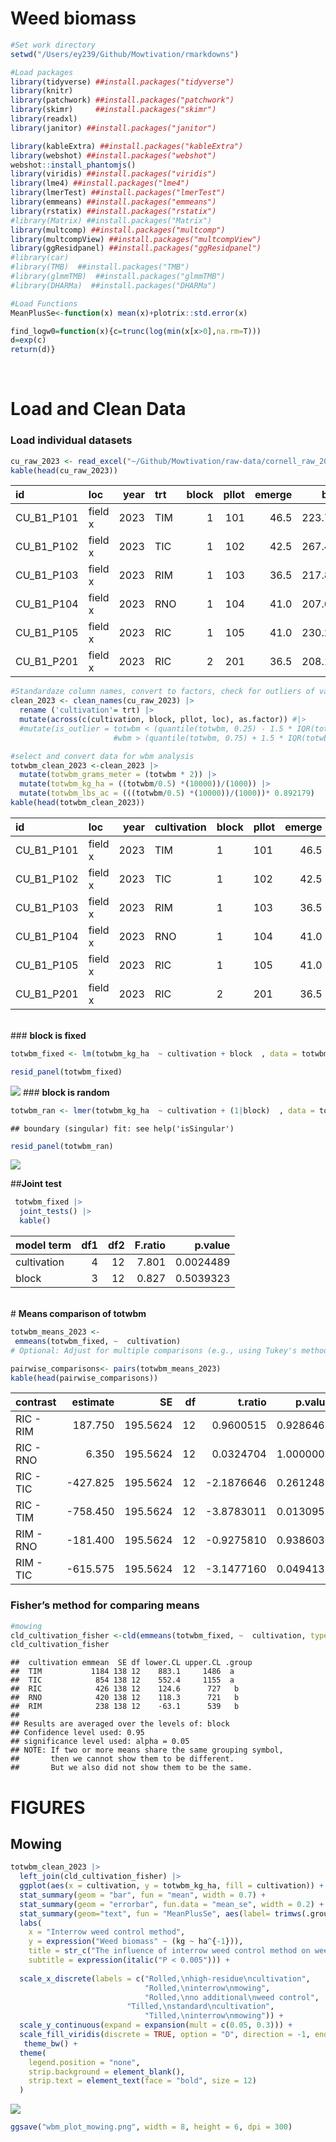 Weed biomass
================

``` r
#Set work directory
setwd("/Users/ey239/Github/Mowtivation/rmarkdowns")

#Load packages 
library(tidyverse) ##install.packages("tidyverse")
library(knitr)
library(patchwork) ##install.packages("patchwork")
library(skimr)     ##install.packages("skimr")
library(readxl)
library(janitor) ##install.packages("janitor")

library(kableExtra) ##install.packages("kableExtra")
library(webshot) ##install.packages("webshot")
webshot::install_phantomjs()
library(viridis) ##install.packages("viridis")
library(lme4) ##install.packages("lme4")
library(lmerTest) ##install.packages("lmerTest")
library(emmeans) ##install.packages("emmeans")
library(rstatix) ##install.packages("rstatix")
#library(Matrix) ##install.packages("Matrix")
library(multcomp) ##install.packages("multcomp")
library(multcompView) ##install.packages("multcompView")
library(ggResidpanel) ##install.packages("ggResidpanel")
#library(car)
#library(TMB)  ##install.packages("TMB")
#library(glmmTMB)  ##install.packages("glmmTMB")
#library(DHARMa)  ##install.packages("DHARMa")

#Load Functions
MeanPlusSe<-function(x) mean(x)+plotrix::std.error(x)

find_logw0=function(x){c=trunc(log(min(x[x>0],na.rm=T)))
d=exp(c)
return(d)}
```

<br>

# **Load and Clean Data**

### **Load individual datasets**

``` r
cu_raw_2023 <- read_excel("~/Github/Mowtivation/raw-data/cornell_raw_2023.xlsx")
kable(head(cu_raw_2023))
```

| id | loc | year | trt | block | pllot | emerge | bbm | intrabm | interbm | totwbm | totmbm | beanden | beanyd |
|:---|:---|---:|:---|---:|---:|---:|---:|---:|---:|---:|:---|---:|---:|
| CU_B1_P101 | field x | 2023 | TIM | 1 | 101 | 46.5 | 223.740 | 19.000 | 44.490 | 63.490 | Na | 34.5 | 417.21 |
| CU_B1_P102 | field x | 2023 | TIC | 1 | 102 | 42.5 | 267.460 | 30.975 | 0.720 | 31.695 | Na | 39.5 | 565.54 |
| CU_B1_P103 | field x | 2023 | RIM | 1 | 103 | 36.5 | 217.890 | 0.950 | 6.890 | 3.920 | 285.95 | 37.5 | 449.93 |
| CU_B1_P104 | field x | 2023 | RNO | 1 | 104 | 41.0 | 207.675 | 0.660 | 45.735 | 46.395 | 241.03 | 35.0 | 412.59 |
| CU_B1_P105 | field x | 2023 | RIC | 1 | 105 | 41.0 | 230.285 | 0.495 | 22.025 | 22.520 | 306.64 | 39.0 | 473.79 |
| CU_B1_P201 | field x | 2023 | RIC | 2 | 201 | 36.5 | 208.105 | 6.395 | 19.460 | 25.855 | 370.94499999999999 | 33.5 | 484.04 |

``` r
#Standardaze column names, convert to factors, check for outliers of variable**
clean_2023 <- clean_names(cu_raw_2023) |>  
  rename ('cultivation'= trt) |> 
  mutate(across(c(cultivation, block, pllot, loc), as.factor)) #|> 
  #mutate(is_outlier = totwbm < (quantile(totwbm, 0.25) - 1.5 * IQR(totwbm)) |
                       #wbm > (quantile(totwbm, 0.75) + 1.5 * IQR(totwbm)))

#select and convert data for wbm analysis
totwbm_clean_2023 <-clean_2023 |>              
  mutate(totwbm_grams_meter = (totwbm * 2)) |> 
  mutate(totwbm_kg_ha = ((totwbm/0.5) *(10000))/(1000)) |>
  mutate(totwbm_lbs_ac = (((totwbm/0.5) *(10000))/(1000))* 0.892179)
kable(head(totwbm_clean_2023)) 
```

| id | loc | year | cultivation | block | pllot | emerge | bbm | intrabm | interbm | totwbm | totmbm | beanden | beanyd | totwbm_grams_meter | totwbm_kg_ha | totwbm_lbs_ac |
|:---|:---|---:|:---|:---|:---|---:|---:|---:|---:|---:|:---|---:|---:|---:|---:|---:|
| CU_B1_P101 | field x | 2023 | TIM | 1 | 101 | 46.5 | 223.740 | 19.000 | 44.490 | 63.490 | Na | 34.5 | 417.21 | 126.98 | 1269.8 | 1132.88889 |
| CU_B1_P102 | field x | 2023 | TIC | 1 | 102 | 42.5 | 267.460 | 30.975 | 0.720 | 31.695 | Na | 39.5 | 565.54 | 63.39 | 633.9 | 565.55227 |
| CU_B1_P103 | field x | 2023 | RIM | 1 | 103 | 36.5 | 217.890 | 0.950 | 6.890 | 3.920 | 285.95 | 37.5 | 449.93 | 7.84 | 78.4 | 69.94683 |
| CU_B1_P104 | field x | 2023 | RNO | 1 | 104 | 41.0 | 207.675 | 0.660 | 45.735 | 46.395 | 241.03 | 35.0 | 412.59 | 92.79 | 927.9 | 827.85289 |
| CU_B1_P105 | field x | 2023 | RIC | 1 | 105 | 41.0 | 230.285 | 0.495 | 22.025 | 22.520 | 306.64 | 39.0 | 473.79 | 45.04 | 450.4 | 401.83742 |
| CU_B1_P201 | field x | 2023 | RIC | 2 | 201 | 36.5 | 208.105 | 6.395 | 19.460 | 25.855 | 370.94499999999999 | 33.5 | 484.04 | 51.71 | 517.1 | 461.34576 |

<br> \### **block is fixed**

``` r
totwbm_fixed <- lm(totwbm_kg_ha  ~ cultivation + block  , data = totwbm_clean_2023)

resid_panel(totwbm_fixed)
```

![](totweed_biomass_files/figure-gfm/unnamed-chunk-4-1.png)<!-- --> \###
**block is random**

``` r
totwbm_ran <- lmer(totwbm_kg_ha  ~ cultivation + (1|block)  , data = totwbm_clean_2023)
```

    ## boundary (singular) fit: see help('isSingular')

``` r
resid_panel(totwbm_ran)
```

![](totweed_biomass_files/figure-gfm/unnamed-chunk-5-1.png)<!-- -->

\##**Joint test**

``` r
 totwbm_fixed |> 
  joint_tests() |> 
  kable()  
```

| model term  | df1 | df2 | F.ratio |   p.value |
|:------------|----:|----:|--------:|----------:|
| cultivation |   4 |  12 |   7.801 | 0.0024489 |
| block       |   3 |  12 |   0.827 | 0.5039323 |

<br> \# **Means comparison of totwbm**

``` r
totwbm_means_2023 <- 
 emmeans(totwbm_fixed, ~  cultivation)
# Optional: Adjust for multiple comparisons (e.g., using Tukey's method)

pairwise_comparisons<- pairs(totwbm_means_2023) 
kable(head(pairwise_comparisons))
```

| contrast  | estimate |       SE |  df |    t.ratio |   p.value |
|:----------|---------:|---------:|----:|-----------:|----------:|
| RIC - RIM |  187.750 | 195.5624 |  12 |  0.9600515 | 0.9286462 |
| RIC - RNO |    6.350 | 195.5624 |  12 |  0.0324704 | 1.0000000 |
| RIC - TIC | -427.825 | 195.5624 |  12 | -2.1876646 | 0.2612488 |
| RIC - TIM | -758.450 | 195.5624 |  12 | -3.8783011 | 0.0130957 |
| RIM - RNO | -181.400 | 195.5624 |  12 | -0.9275810 | 0.9386030 |
| RIM - TIC | -615.575 | 195.5624 |  12 | -3.1477160 | 0.0494139 |

### **Fisher’s method for comparing means**

``` r
#mowing
cld_cultivation_fisher <-cld(emmeans(totwbm_fixed, ~  cultivation, type = "response"), Letters = letters, sort = TRUE, adjust="none", reversed=TRUE)
cld_cultivation_fisher
```

    ##  cultivation emmean  SE df lower.CL upper.CL .group
    ##  TIM           1184 138 12    883.1     1486  a    
    ##  TIC            854 138 12    552.4     1155  a    
    ##  RIC            426 138 12    124.6      727   b   
    ##  RNO            420 138 12    118.3      721   b   
    ##  RIM            238 138 12    -63.1      539   b   
    ## 
    ## Results are averaged over the levels of: block 
    ## Confidence level used: 0.95 
    ## significance level used: alpha = 0.05 
    ## NOTE: If two or more means share the same grouping symbol,
    ##       then we cannot show them to be different.
    ##       But we also did not show them to be the same.

# **FIGURES**

## **Mowing**

``` r
totwbm_clean_2023 |> 
  left_join(cld_cultivation_fisher) |> 
  ggplot(aes(x = cultivation, y = totwbm_kg_ha, fill = cultivation)) +
  stat_summary(geom = "bar", fun = "mean", width = 0.7) +
  stat_summary(geom = "errorbar", fun.data = "mean_se", width = 0.2) +
  stat_summary(geom="text", fun = "MeanPlusSe", aes(label= trimws(.group)),size=6.5,vjust=-0.5) +
  labs(
    x = "Interrow weed control method",
    y = expression("Weed biomass" ~ (kg ~ ha^{-1})),
    title = str_c("The influence of interrow weed control method on weed biomass"),
    subtitle = expression(italic("P < 0.005"))) +
  
  scale_x_discrete(labels = c("Rolled,\nhigh-residue\ncultivation",
                              "Rolled,\ninterrow\nmowing",
                              "Rolled,\nno additional\nweed control",
                          "Tilled,\nstandard\ncultivation",
                              "Tilled,\ninterrow\nmowing")) +
  scale_y_continuous(expand = expansion(mult = c(0.05, 0.3))) +
  scale_fill_viridis(discrete = TRUE, option = "D", direction = -1, end = 0.9, begin = 0.1) +
   theme_bw() +
  theme(
    legend.position = "none",
    strip.background = element_blank(),
    strip.text = element_text(face = "bold", size = 12)
  )
```

![](totweed_biomass_files/figure-gfm/unnamed-chunk-9-1.png)<!-- -->

``` r
ggsave("wbm_plot_mowing.png", width = 8, height = 6, dpi = 300)
```
